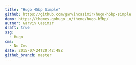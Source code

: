 ```yaml
---
title: "Hugo H5bp Simple"
github: https://github.com/garvincasimir/hugo-h5bp-simple
demo: https://themes.gohugo.io/theme/hugo-h5bp/
author: Garvin Casimir
draft: true
ssg:
  - Hugo
cms:
  - No Cms
date: 2015-07-24T20:42:48Z
github_branch: master
---
```

